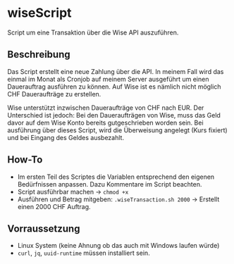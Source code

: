 # wiseScript
Script um eine Transaktion über die Wise API auszuführen.


## Beschreibung
Das Script erstellt eine neue Zahlung über die API. In meinem Fall wird das einmal im Monat als Cronjob auf meinem Server ausgeführt um einen Dauerauftrag ausführen zu können.
Auf Wise ist es nämlich nicht möglich CHF Daueraufträge zu erstellen.

Wise unterstützt inzwischen Daueraufträge von CHF nach EUR. Der Unterschied ist jedoch:
Bei den Daueraufträgen von Wise, muss das Geld davor auf dem Wise Konto bereits gutgeschrieben worden sein.
Bei ausführung über dieses Script, wird die Überweisung angelegt (Kurs fixiert) und bei Eingang des Geldes ausbezahlt.

## How-To
- Im ersten Teil des Scriptes die Variablen entsprechend den eigenen Bedürfnissen anpassen. Dazu Kommentare im Script beachten.
- Script ausführbar machen -> `chmod +x`
- Ausführen und Betrag mitgeben: `.wiseTransaction.sh 2000` -> Erstellt einen 2000 CHF Auftrag.

## Vorraussetzung
- Linux System (keine Ahnung ob das auch mit Windows laufen würde)
- `curl`, `jq`, `uuid-runtime` müssen installiert sein.
